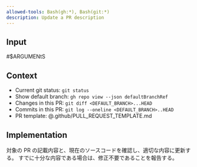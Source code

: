 ```yaml
---
allowed-tools: Bash(gh:*), Bash(git:*)
description: Update a PR description
---
```


## Input 

#$ARGUMENtS

## Context

- Current git status: `git status`
- Show default branch: `gh repo view --json defaultBranchRef`
- Changes in this PR: `git diff <DEFAULT_BRANCH>...HEAD`
- Commits in this PR: `git log --oneline <DEFAULT_BRANCH>..HEAD`
- PR template: @.github/PULL_REQUEST_TEMPLATE.md

## Implementation

対象の PR の記載内容と、現在のソースコードを確認し、適切な内容に更新する。
すでに十分な内容である場合は、修正不要であることを報告する。
